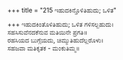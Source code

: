 +++
title = "215 ಇಹುದಕಿನ್ತೊಳಿತಿಹುದು; ಒಳಿತ"

+++
ಇಹುದಕಿಂತೊಳಿತಿಹುದು; ಒಳಿತ ಗಳಿಸಲ್ಬಹುದು।  
ಸಹಸಿಸುವೆನದಕೆನುವ ಮತಿಯಿನೇ ಪ್ರಗತಿ॥  
ರಹಸಿಯದ ಬುಗ್ಗೆಯದು, ಚಿಮ್ಮುತಿಹುದೆಲ್ಲರೊಳು।  
ಸಹಜವಾ ಮತಿಕೃತಕ - ಮಂಕುತಿಮ್ಮ॥  
